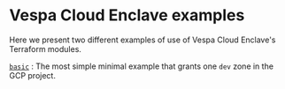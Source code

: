 # Vespa Cloud Enclave examples

Here we present two different examples of use of Vespa Cloud Enclave's
Terraform modules.

[`basic`](./basic/)
: The most simple minimal example that grants one `dev` zone in the GCP project.
